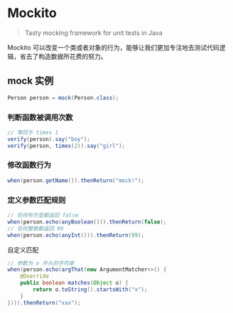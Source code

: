 # Mockito

> Tasty mocking framework for unit tests in Java

Mockito 可以改变一个类或者对象的行为，能够让我们更加专注地去测试代码逻辑，省去了构造数据所花费的努力。


## mock 实例

```java
Person person = mock(Person.class);
```

### 判断函数被调用次数

```java
// 等同于 times 1
verify(person).say("boy");
verify(person, times(2)).say("girl");
```

### 修改函数行为

```java
when(person.getName()).thenReturn("mock!");
```

### 定义参数匹配规则

```java
// 任何布尔型都返回 false
when(person.echo(anyBoolean())).thenReturn(false);
// 任何整数都返回 99
when(person.echo(anyInt())).thenReturn(99);
```

自定义匹配

```java
// 参数为 x 开头的字符串
when(person.echo(argThat(new ArgumentMatcher<>() {
    @Override
    public boolean matches(Object o) {
        return o.toString().startsWith("x");
    }
}))).thenReturn("xxx");
```
